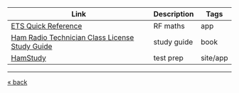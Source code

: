 | Link                                                  | Description | Tags     |
| ----------------------------------------------------- | ----------- | -------- |
| [ETS Quick Reference][1]                              | RF maths    | app      |
| [Ham Radio Technician Class License Study Guide][2]   | study guide | book     |
| [HamStudy][3]                                         | test prep   | site/app |

---
[« back](README.md)


[//]: # (Links)
[1]: https://play.google.com/store/apps/details?id=com.ets.etsrfquickreference&hl=en
[2]: https://bookshop.org/p/books/ham-radio-technician-class-license-study-guide-from-beginner-to-licensed-master-the-fundamentals-of-amateur-radio-ace-the-fcc-exam-and-get-on-the-a-mo/21822479
[3]: https://hamstudy.org/